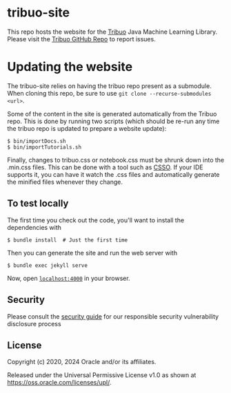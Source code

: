 # tribuo-site

This repo hosts the website for the [Tribuo](https://tribuo.org)
Java Machine Learning Library. Please visit the [Tribuo GitHub Repo](https://github.org/oracle/tribuo)
to report issues.

# Updating the website

The tribuo-site relies on having the tribuo repo present as a
submodule. When cloning this repo, be sure to use
`git clone --recurse-submodules <url>`.

Some of the content in the site is generated automatically from
the Tribuo repo. This is done by running two scripts (which should
be re-run any time the tribuo repo is updated to prepare a website update):

```console
$ bin/importDocs.sh
$ bin/importTutorials.sh
```

Finally, changes to tribuo.css or notebook.css must be shrunk down
into the .min.css files. This can be done with a tool such as
[CSSO](https://github.com/css/csso). If your IDE supports it, you
can have it watch the .css files and automatically generate the
minified files whenever they change.

## To test locally

The first time you check out the code, you'll want to install
the dependencies with

```console
$ bundle install  # Just the first time
```

Then you can generate the site and run the web server with

```console
$ bundle exec jekyll serve
```

Now, open [`localhost:4000`](http://localhost:4000) in your browser.

## Security

Please consult the [security guide](./SECURITY.md) for our responsible security vulnerability disclosure process

## License

Copyright (c) 2020, 2024 Oracle and/or its affiliates.

Released under the Universal Permissive License v1.0 as shown at
<https://oss.oracle.com/licenses/upl/>.
